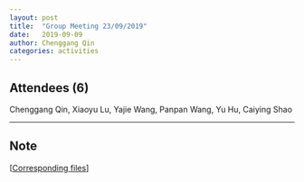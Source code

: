 ```yaml
---
layout: post
title:  "Group Meeting 23/09/2019"
date:   2019-09-09
author: Chenggang Qin
categories: activities
---
```


## Attendees (6)

Chenggang Qin, Xiaoyu Lu, Yajie Wang, Panpan Wang, Yu Hu, Caiying Shao

---


## Note

[[Corresponding files](https://mail.163.com/js6/main.jsp?sid=FABTcnArCrcSAwSWBXrrqIVMjXErgZSA&df=unknow#module=read.ReadModule%7C%7B%22area%22%3A%22normal%22%2C%22isThread%22%3Afalse%2C%22viewType%22%3A%22%22%2C%22id%22%3A%22201%3A1tbiyQoY0lQHGBUtTgAAs0%22%2C%22fid%22%3A1%7D)]
